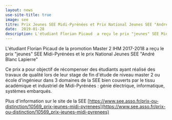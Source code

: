 ```yaml
---
layout: news
use-site-title: true
image: see
titre: Prix Jeunes SEE Midi-Pyrénées et Prix National Jeunes SEE "André Blanc Lapierre" pour Florian Picaud (ENAC)
date:  2019-01-28
description: L'étudiant Florian Picaud  a reçu le prix "jeunes" SEE Midi-Pyrénées et le prix National Jeunes SEE
---
```


L'étudiant Florian Picaud de la promotion Master 2 IHM 2017-2018 a reçu le prix "jeunes" SEE Midi-Pyrénées et le prix National Jeunes SEE "André Blanc Lapierre"


Ce prix a pour objectif de récompenser des étudiants ayant réalisé des travaux de qualité lors de leur stage de fin d'étude de niveau master 2 ou école d'ingénieur dans 3 domaines de la SEE bien couverts par le tissu académique et industriel de Midi-Pyrénées : génie électrique, informatique, systèmes embarqués.

Plus d'information sur le site de la SEE [https://www.see.asso.fr/prix-ou-distinction/10569_prix-jeunes-midi-pyrenees](https://www.see.asso.fr/prix-ou-distinction/10569_prix-jeunes-midi-pyrenees)
